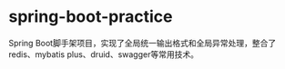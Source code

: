 # spring-boot-practice
Spring Boot脚手架项目，实现了全局统一输出格式和全局异常处理，整合了redis、mybatis plus、druid、swagger等常用技术。

